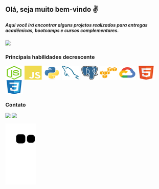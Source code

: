 ## Olá, seja muito bem-vindo :v:
##### Aqui você irá encontrar alguns projetos realizados para entregas acadêmicas, bootcamps e cursos complementares.
<img src="https://img.shields.io/static/v1?label=Overview&message=Lucas%20Havranek&color=f8efd4&style=for-the-badge&logo=GitHub">



### Principais habilidades decrescente
<div style="display: inline_block">
<img align="center" alt="Lucas-NodeJS" height="45" width="55" src="https://raw.githubusercontent.com/devicons/devicon/master/icons/nodejs/nodejs-original.svg">
<img align="center" alt="Lucas_JS" height="45" width="55" src="https://raw.githubusercontent.com/devicons/devicon/master/icons/javascript/javascript-plain.svg">
<img align="center" alt="Lucas_Python" height="45" width="55" src="https://raw.githubusercontent.com/devicons/devicon/master/icons/python/python-original.svg">
<img align="center" alt="Lucas-MySQL" height="45" width="55" src="https://raw.githubusercontent.com/devicons/devicon/master/icons/mysql/mysql-original.svg">
<img align="center" alt="Lucas-PostgreSQL" height="45" width="55" src="https://raw.githubusercontent.com/devicons/devicon/master/icons/postgresql/postgresql-original.svg">
<img align="center" alt="Lucas-AWS" height="45" width="55" src="https://raw.githubusercontent.com/devicons/devicon/master/icons/amazonwebservices/amazonwebservices-original.svg">
<img align="center" alt="Lucas-GCP" height="45" width="55" src="https://raw.githubusercontent.com/devicons/devicon/master/icons/googlecloud/googlecloud-original.svg">
<img align="center" alt="Lucas-HTML5" height="45" width="55" src="https://raw.githubusercontent.com/devicons/devicon/master/icons/html5/html5-original.svg">
<img align="center" alt="Lucas-CSS" height="45" width="55" src="https://raw.githubusercontent.com/devicons/devicon/master/icons/css3/css3-original.svg">
  
  
</div>

### Contato
<div>  
<a href="https://www.linkedin.com/in/lucas-havranek" target="_blank"><img src="https://img.shields.io/badge/-LinkedIn-%230077B5?style=for-the-badge&logo=linkedin&logoColor=white" target="_blank"></a>
<a href="mailto:contatolucashavranek@gmail.com" target="_blank"><img src="https://img.shields.io/badge/Gmail-D14836?style=for-the-badge&logo=gmail&logoColor=white" target="_blank"></a>

  ![Snake animation](https://github.com/LucasHavranek/LucasHavranek/blob/output/github-contribution-grid-snake.svg)
